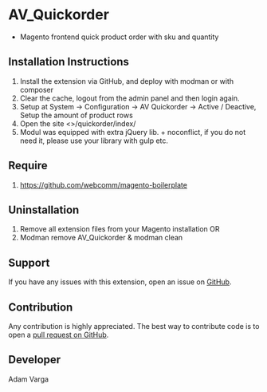 AV_Quickorder
=====================
- Magento frontend quick product order with sku and quantity

Installation Instructions
-------------------------
1. Install the extension via GitHub, and deploy with modman or with composer
2. Clear the cache, logout from the admin panel and then login again.
3. Setup at System -> Configuration -> AV Quickorder -> Active / Deactive, Setup the amount of product rows
4. Open the site <<your shop url>>/quickorder/index/
5. Modul was equipped with extra jQuery lib. + noconflict, if you do not need it, please use your library with gulp etc.

Require
--------------
1. https://github.com/webcomm/magento-boilerplate

Uninstallation
--------------
1. Remove all extension files from your Magento installation OR
2. Modman remove AV_Quickorder & modman clean

Support
-------
If you have any issues with this extension, open an issue on [GitHub](https://github.com/adamvarga).

Contribution
------------
Any contribution is highly appreciated. The best way to contribute code is to open a [pull request on GitHub](https://help.github.com/articles/using-pull-requests).

Developer
---------
Adam Varga